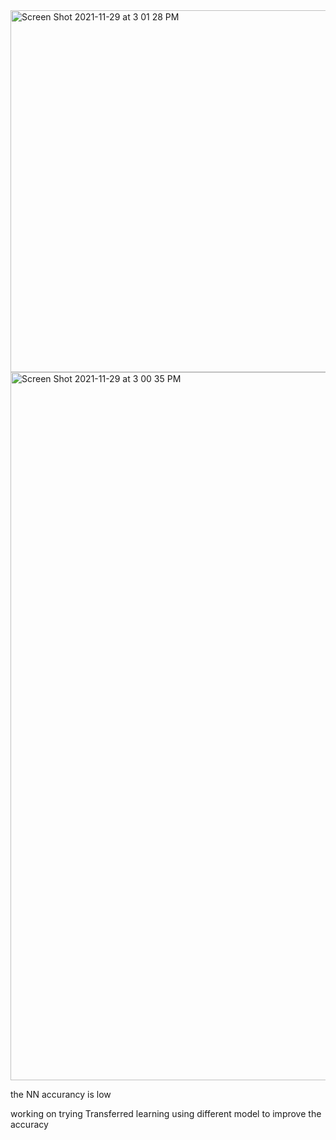 <img width="579" alt="Screen Shot 2021-11-29 at 3 01 28 PM" src="https://user-images.githubusercontent.com/57165743/143956274-0e86a41c-6361-4bec-8114-c4205c88d1ad.png">


<img width="1133" alt="Screen Shot 2021-11-29 at 3 00 35 PM" src="https://user-images.githubusercontent.com/57165743/143956418-db12fa1e-8e0e-4e77-b11e-11c334d53b24.png">


the  NN accurancy is low

working on trying Transferred learning using different model to improve the accuracy 
